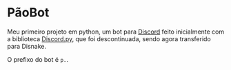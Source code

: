 
# PãoBot

Meu primeiro projeto em python, um bot para [Discord](https://discord.com/) feito inicialmente com a biblioteca [Discord.py](https://github.com/Rapptz/discord.py), que foi descontinuada, sendo agora transferido para Disnake.

O prefixo do bot é `p.`.

